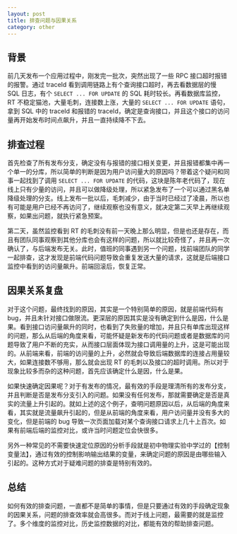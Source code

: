 ```yaml
---
layout: post
title: 排查问题与因果关系
category: other
---
```


## 背景

前几天发布一个应用过程中，刚发完一批次，突然出现了一些 RPC 接口超时报错的报警。通过 traceId 看到调用链路上有个查询接口超时，再去看数据层的慢 SQL 日志，有个 `SELECT ... FOR UPDATE` 的 SQL 耗时较长。再看数据库监控，RT 不稳定猫池，大量毛刺，连接数上涨，大量的  `SELECT ... FOR UPDATE` 语句，拿到 SQL 中的 traceId 和报错的 traceId，确定是查询接口，并且这个接口的访问量再开始发布时间点飙升，并且一直持续降不下去。

## 排查过程

首先检查了所有发布分支，确定没有与报错的接口相关变更，并且报错都集中再一个单一的分库，所以简单的判断是因为用户访问量大的原因吗？带着这个疑问和同事一起找到了调用 `SELECT ... FOR UPDATE` 的代码，这块是陈年老代码了，现在线上只有少量的访问，并且可以做降级处理，所以紧急发布了一个可以通过黑名单降级处理的分支。线上发布一批以后，毛刺减少，由于当时已经过了凌晨，所以也有可能是用户已经不再访问了，继续观察也没有意义，就决定第二天早上再继续观察，如果出问题，就执行紧急预案。


第二天，虽然监控看到 RT 的毛刺没有前一天晚上那么明显，但是也还是存在，而且有团队同事观察到其他分库也会有这样的问题，所以就比较奇怪了，并且再一次确认了，与后端发布无关。此时，值班的同事遇到另一个问题，找前端团队的同学一起排查，这才发现是前端代码问题导致会重复发送大量的请求，这就是后端接口监控中看到的访问量飙升。前端回滚后，恢复正常。


## 因果关系复盘

对于这个问题，最终找到的原因，其实是一个特别简单的原因，就是前端代码有 bug，并且未针对接口做限流。更深层的原因其实是没有确定到什么是因，什么是果。看到接口访问量飙升的同时，也看到了失败量的增加，并且只有单库出现这样的问题，那么从后端的角度来看，可能怀疑是新发布的代码问题或者是数据库的问题导致了用户不断的充实，从而接口层面体现为接口调用量的上升，这是可能出现的。从前端来看，前端的访问量的上升，必然就会导致后端数据库的连接占用量较大，如果连接数不够用，那么就会出现 RT 的毛刺以及接口的超时调用。所以对于现象比较多而杂的这种问题，首先应该确定什么是因，什么是果。

如果快速确定因果呢？对于有发布的情况，最有效的手段是理清所有的发布分支，并且判断是否是发布分支引入的问题。如果没有任何发布，那就需要确定是否是真实的流量上升引起的。就如上述的这个例子，查明问题原因以后，从后端的角度来看，其实就是流量飙升引起的，但是从前端的角度来看，用户访问量并没有多大的变化，但是前端的 bug 导致一次页面加载对某个查询接口请求上几十上百次。如果有前端后端的监控对比，或许当时问题定位会快很多。

另外一种常见的不需要快速定位原因的分析手段就是初中物理实验中学过的【控制变量法】，通过有效的控制影响输出结果的变量，来确定问题的原因是由哪些输入引起的。这种方式对于疑难问题的排查是特别有效的。

## 总结

如何有效的排查问题，一直都不是简单的事情，但是只要通过有效的手段确定现象的因果关系，问题的排查效率就会高很多。而对于线上问题，最需要的就是监控了。多个维度的监控对比，历史监控数据的对比，都能有效的帮助排查问题。